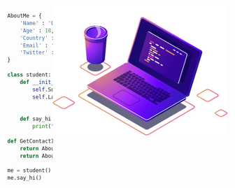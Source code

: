 
<img src="./img/computer-illustration.png" min-width="400px" max-width="400px" width="400px" align="right" alt="Computador iuriCode">



```python
AboutMe = {
    'Name' : 'Octavio Benjamin',
    'Age' : 18,
    'Country' : 'Argentina',
    'Email' : 'benjaminmen55@gmail.com',
    'Twitter' : 'Benjxmin_'
} 

class student:
    def __init__(self):
        self.SoftwareSkill = ['Photoshop', 'Illustrator', 'VSCode']
        self.Languages = ['Python', 'C++', 'HTML & CSS'] 
                # Know and in improvement

    def say_hi (self):
        print("Hi, Welcome to my profile")

def GetContactInformation():
    return AboutMe.email
    return AboutMe.twitter
    
me = student()
me.say_hi()
```
